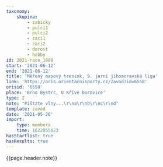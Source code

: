 ```yaml
---
taxonomy:
    skupina:
        - zabicky
        - pulci1
        - pulci2
        - zaci1
        - zaci2
        - dorost
        - hobby
id: 2021-race_1608
start: '2021-06-12'
end: '2021-06-12'
title: 'Měřený mapový trenink, 9. jarní jihomoravská liga'
link: 'https://oris.orientacnisporty.cz/Zavod?id=6558'
orisid: '6558'
place: 'Brno Bystrc, U Křivé borovice'
type: Z
note: "Pištzte vlny...\r\na\r\nb\r\nc\r\nd"
template: zavod
date: '2021-05-26'
import:
    type: members
    time: 1622055023
hasStartlist: true
hasResults: true
---
```


{{page.header.note}}
